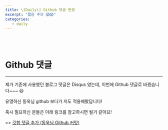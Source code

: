 ```yaml
---
title: \[Daily\] Github 댓글 변경
excerpt: "짧음 주의 😱😱"
categories:
   - daily
---
```


<br><br>


# Github 댓글

----------------------------------------------

제가 기존에 사용했던 블로그 댓글은 Disqus 였는데, 이번에 Github 댓글로 바꿨습니다~~~ 😃

유명하신 동욱님 github 보다가 저도 적용해봤답니다!

혹시 필요하신 분들은 아래 링크를 참고하시면 될거 같아요!

=> <a href="https://github.com/jojoldu/jojoldu.github.io/commit/6c34729fe8cf8fb8bf627af0beb495361cb38b72" target="_blank">깃헙 댓글 추가 (동욱님 Github 커밋)</a>



<br /><br /><br />

<br /><br /><br />
